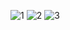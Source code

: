 ![1](https://github.com/Riya-1799/NoteTaker-Hibernate/assets/138322893/e61e42c9-9227-4b92-b45f-a98998f9357d)
![2](https://github.com/Riya-1799/NoteTaker-Hibernate/assets/138322893/ec68be85-8b13-4763-a91b-762877915c68)
![3](https://github.com/Riya-1799/NoteTaker-Hibernate/assets/138322893/5d8258a5-922a-45b6-819d-4b4a444af669)
